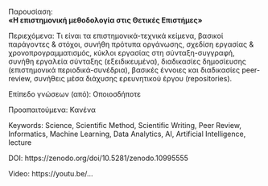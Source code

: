 Παρουσίαση:<br/>
<b>«Η επιστημονική μεθοδολογία στις Θετικές Επιστήμες»</b>

<p>Περιεχόμενα: Τι είναι τα επιστημονικά-τεχνικά κείμενα, βασικοί παράγοντες & στόχοι, συνήθη πρότυπα οργάνωσης, σχεδίση εργασίας & χρονοπρογραμματισμός, κύκλοι εργασίας στη σύνταξη-συγγραφή, συνήθη εργαλεία σύνταξης (εξειδικευμένα), διαδικασίες δημοσίευσης (επιστημονικά περιοδικά-συνέδρια), βασικές έννοιες και διαδικασίες peer-review, συνήθεις μέσα διάχυσης ερευνητικού έργου (repositories).</p>
<p>Επίπεδο γνώσεων (από): Οποιοσδήποτε</p>
<p>Προαπαιτούμενα: Κανένα</p>
<p>Keywords: Science, Scientific Method, Scientific Writing, Peer Review, Informatics, Machine Learning, Data Analytics, AI, Artificial Intelligence, lecture</p>
<p>DOI: https://zenodo.org/doi/10.5281/zenodo.10995555</p>
<p>Video: https://youtu.be/...</p>
